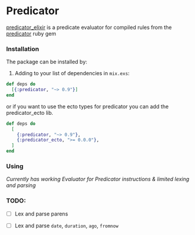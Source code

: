 # Predicator

[predicator_elixir](https://hexdocs.pm/predicator) is a predicate evaluator for compiled rules from the [predicator](https://github.com/predicator/predicator) ruby gem

### Installation

The package can be installed by:

1. Adding to your list of dependencies in `mix.exs`:

  ```elixir
  def deps do
    [{:predicator, "~> 0.9"}]
  end
  ```

  or if you want to use the ecto types for predicator you can add the predicator_ecto lib.

  ```elixir
  def deps do
    [
      {:predicator, "~> 0.9"},
      {:predicator_ecto, ">= 0.0.0"},
    ]
  end
  ```

### Using

_Currently has working Evaluator for Predicator instructions & limited lexing and parsing_

### TODO:

- [ ] Lex and parse parens
- [ ] Lex and parse `date`, `duration`, `ago`, `fromnow`

